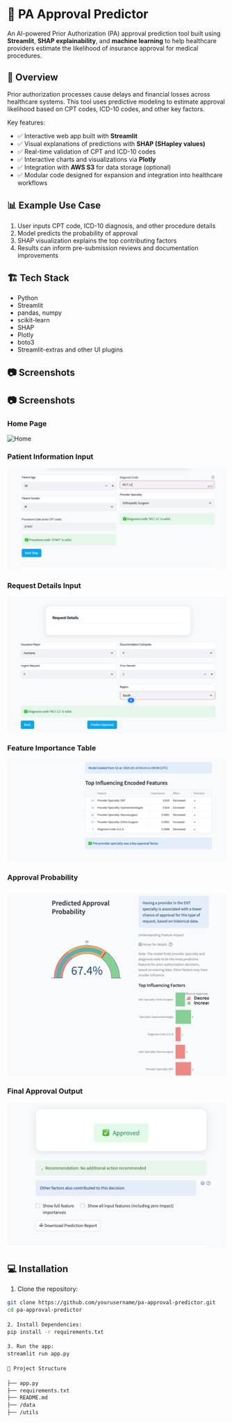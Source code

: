 # 🏥 PA Approval Predictor

An AI-powered Prior Authorization (PA) approval prediction tool built using **Streamlit**, **SHAP explainability**, and **machine learning** to help healthcare providers estimate the likelihood of insurance approval for medical procedures.

## 🚀 Overview

Prior authorization processes cause delays and financial losses across healthcare systems. This tool uses predictive modeling to estimate approval likelihood based on CPT codes, ICD-10 codes, and other key factors.

Key features:

- ✅ Interactive web app built with **Streamlit**
- ✅ Visual explanations of predictions with **SHAP (SHapley values)**
- ✅ Real-time validation of CPT and ICD-10 codes
- ✅ Interactive charts and visualizations via **Plotly**
- ✅ Integration with **AWS S3** for data storage (optional)
- ✅ Modular code designed for expansion and integration into healthcare workflows

## 📊 Example Use Case

1. User inputs CPT code, ICD-10 diagnosis, and other procedure details
2. Model predicts the probability of approval
3. SHAP visualization explains the top contributing factors
4. Results can inform pre-submission reviews and documentation improvements

## 🏗️ Tech Stack

- Python
- Streamlit
- pandas, numpy
- scikit-learn
- SHAP
- Plotly
- boto3
- Streamlit-extras and other UI plugins

## 📷 Screenshots

## 📷 Screenshots

### Home Page
![Home](images/screenshot1.png)

### Patient Information Input
![Patient Info](images/screenshot2.png)

### Request Details Input
![Request Details](images/screenshot3.png)

### Feature Importance Table
![Feature Table](images/screenshot4.png)

### Approval Probability
![Approval Gauge](images/screenshot5.png)

### Final Approval Output
![Approval Output](images/screenshot6.png)

## 💻 Installation

1. Clone the repository:

```bash
git clone https://github.com/yourusername/pa-approval-predictor.git
cd pa-approval-predictor

2. Install Dependencies:
pip install -r requirements.txt

3. Run the app:
streamlit run app.py

📁 Project Structure

├── app.py
├── requirements.txt
├── README.md
├── /data
├── /utils



